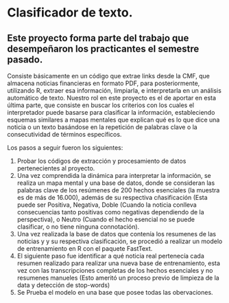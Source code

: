 # Clasificador de texto.
## Este proyecto forma parte del trabajo que desempeñaron los practicantes el semestre pasado. 

Consiste básicamente en un código que extrae links 
desde la CMF, que almacena noticias financieras en formato PDF, para posteriormente, utilizando R, extraer esa información, limpiarla, e interpretarla en 
un análisis automático de texto. Nuestro rol en este proyecto es el de aportar en esta última parte, que consiste en buscar los criterios con los cuales el 
interpretador puede basarse para clasificar la información, estableciendo esquemas similares a mapas mentales que explican qué es lo que dice una noticia 
o un texto basándose en la repetición de palabras clave o la consecutividad de términos específicos.

Los pasos a seguir fueron los siguientes:
1) Probar los códigos de extracción y procesamiento de datos pertenecientes al proyecto.
2) Una vez comprendida la dinámica para interpretar la información, se realiza un mapa mental y una base de datos, donde se consideran las palabras clave de los resúmenes de 200 hechos esenciales (la muestra es de más de 16.000), además de su respectiva cñasificación (Esta puede ser Positiva, Negativa, Doble (Cuando la noticia conlleva consecuencias tanto positivas como negativas dependiendo de la perspectiva), o Neutro (Cuando el hecho esencial no se puede clasificar, o no tiene ninguna connotación).
3) Una vez realizada la base de datos que contenía los resumenes de las noticias y y su respectiva clasificación, se procedió a realizar un modelo de entrenamiento en R con el paquete FastText.
4) El siguiente paso fue identificar a qué noticia real pertenecía cada resumen realizado para realizar una nueva base de entrenamiento, esta vez con las transcripciones completas de los hechos esenciales y no resumenes manueles (Esto ameritó un proceso previo de limpieza de la data y detección de stop-words)
5) Se Prueba el modelo en una base que posee todas las obervaciones.